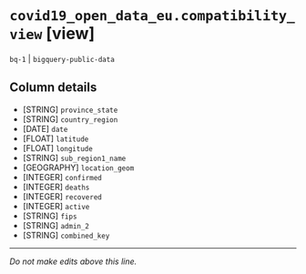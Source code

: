 # `covid19_open_data_eu.compatibility_view` [view]
`bq-1` | `bigquery-public-data`

## Column details
* [STRING]    `province_state`
* [STRING]    `country_region`
* [DATE]      `date`
* [FLOAT]     `latitude`
* [FLOAT]     `longitude`
* [STRING]    `sub_region1_name`
* [GEOGRAPHY] `location_geom`
* [INTEGER]   `confirmed`
* [INTEGER]   `deaths`
* [INTEGER]   `recovered`
* [INTEGER]   `active`
* [STRING]    `fips`
* [STRING]    `admin_2`
* [STRING]    `combined_key`

-------------------------------------------------------------------------------
*Do not make edits above this line.*
